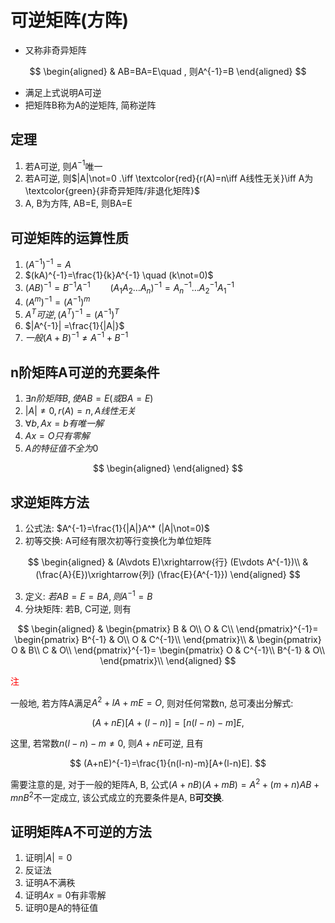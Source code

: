 # 可逆矩阵(方阵)

- 又称非奇异矩阵

$$
\begin{aligned}
	& AB=BA=E\quad , 则A^{-1}=B
\end{aligned}
$$

- 满足上式说明A可逆
- 把矩阵B称为A的逆矩阵, 简称逆阵

## 定理

1. 若A可逆, 则$A^{-1}$唯一
2. 若A可逆, 则$|A|\not=0 .\iff \textcolor{red}{r(A)=n\iff A线性无关}\iff A为\textcolor{green}{非奇异矩阵/非退化矩阵}$
3. A, B为方阵, AB=E, 则BA=E

## 可逆矩阵的运算性质

1. $(A^{-1})^{-1}=A$
2. $(kA)^{-1}=\frac{1}{k}A^{-1} \quad (k\not=0)$
3. $(AB)^{-1}=B^{-1}A^{-1} \qquad (A_1A_2\dots A_n)^{-1}=A_n^{-1}\dots A_2^{-1}A_1^{-1}$
4. $(A^m)^{-1}=(A^{-1})^m$
5. $A^T可逆, (A^T)^{-1}=(A^{-1})^T$
6. $|A^{-1}| =\frac{1}{|A|}$
7. $一般(A+B)^{-1}\not= A^{-1}+B^{-1}$

## n阶矩阵A可逆的充要条件

1. $\exists n阶矩阵B, 使AB=E(或BA=E)$
2. $|A|\not=0, r(A)=n, A线性无关$
3. $\forall b, Ax=b有唯一解$
4. $Ax=O只有零解$
5. $A的特征值不全为0$

$$
\begin{aligned}
\end{aligned}
$$

## 求逆矩阵方法

1. 公式法: $A^{-1}=\frac{1}{|A|}A^* (|A|\not=0)$
2. 初等交换: A可经有限次初等行变换化为单位矩阵

$$
\begin{aligned}
	& (A\vdots E)\xrightarrow{行} (E\vdots A^{-1})\\
	& (\frac{A}{E})\xrightarrow{列} (\frac{E}{A^{-1}})
\end{aligned}
$$

3. 定义: $若AB=E=BA, 则A^{-1}=B$
4. 分块矩阵: 若B, C可逆, 则有

$$
\begin{aligned}
	&
	\begin{pmatrix}
		B & O\\
		O & C\\
	\end{pmatrix}^{-1}=
	\begin{pmatrix}
		B^{-1} & O\\
		O & C^{-1}\\
	\end{pmatrix}\\
	&
	\begin{pmatrix}
		O & B\\
		C & O\\
	\end{pmatrix}^{-1}=
	\begin{pmatrix}
		O & C^{-1}\\
		B^{-1} & O\\
	\end{pmatrix}\\
\end{aligned}
$$

<font color=red>注</font>

一般地, 若方阵A满足$A^2+lA+mE=O$,
则对任何常数n, 总可凑出分解式:

$$
(A+nE)[A+(l-n)]=[n(l-n)-m]E,
$$

这里, 若常数$n(l-n)-m\not=0$, 则$A+nE$可逆, 且有

$$
(A+nE)^{-1}=\frac{1}{n(l-n)-m}[A+(l-n)E].
$$

需要注意的是, 对于一般的矩阵A, B,
公式$(A+nB)(A+mB)=A^2+(m+n)AB+mnB^2$不一定成立,
该公式成立的充要条件是A, B**可交换**.

## 证明矩阵A不可逆的方法

1. 证明$|A| =0$
2. 反证法
3. 证明A不满秩
4. 证明$Ax=0$有非零解
5. 证明0是A的特征值
